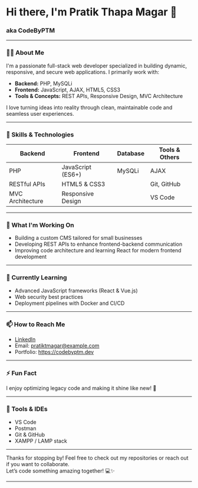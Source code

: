 # Hi there, I'm Pratik Thapa Magar 👋  
### aka **CodeByPTM**

---

### 👨‍💻 About Me
I'm a passionate full-stack web developer specialized in building dynamic, responsive, and secure web applications. I primarily work with:

- **Backend:** PHP, MySQLi  
- **Frontend:** JavaScript, AJAX, HTML5, CSS3  
- **Tools & Concepts:** REST APIs, Responsive Design, MVC Architecture

I love turning ideas into reality through clean, maintainable code and seamless user experiences.

---

### 🚀 Skills & Technologies
| Backend          | Frontend          | Database       | Tools & Others      |
|------------------|-------------------|----------------|---------------------|
| PHP              | JavaScript (ES6+) | MySQLi         | AJAX                |
| RESTful APIs     | HTML5 & CSS3      |                | Git, GitHub         |
| MVC Architecture | Responsive Design |                | VS Code             |

---

### 🔭 What I'm Working On
- Building a custom CMS tailored for small businesses  
- Developing REST APIs to enhance frontend-backend communication  
- Improving code architecture and learning React for modern frontend development  

---

### 🌱 Currently Learning
- Advanced JavaScript frameworks (React & Vue.js)  
- Web security best practices  
- Deployment pipelines with Docker and CI/CD  

---

### 📫 How to Reach Me
- [LinkedIn](https://linkedin.com/in/pratiktmagar)  
- Email: pratiktmagar@example.com  
- Portfolio: https://codebyptm.dev  

---

### ⚡ Fun Fact
I enjoy optimizing legacy code and making it shine like new! 🚀

---

### 🧰 Tools & IDEs
- VS Code  
- Postman  
- Git & GitHub  
- XAMPP / LAMP stack  

---

Thanks for stopping by! Feel free to check out my repositories or reach out if you want to collaborate.  
Let’s code something amazing together! 💻✨

---
